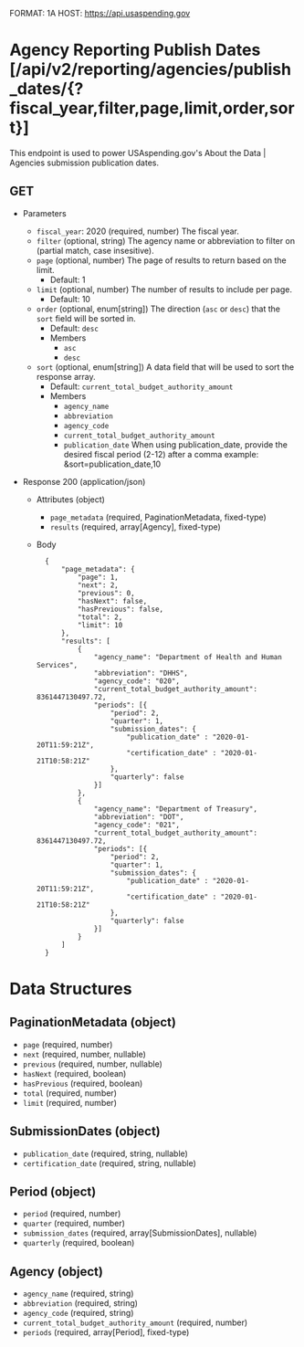 FORMAT: 1A
HOST: https://api.usaspending.gov

# Agency Reporting Publish Dates [/api/v2/reporting/agencies/publish_dates/{?fiscal_year,filter,page,limit,order,sort}]

This endpoint is used to power USAspending.gov's About the Data \| Agencies submission publication dates.

## GET

+ Parameters
    + `fiscal_year`: 2020 (required, number)
        The fiscal year.
    + `filter` (optional, string)
        The agency name or abbreviation to filter on (partial match, case insesitive).
    + `page` (optional, number)
        The page of results to return based on the limit.
        + Default: 1
    + `limit` (optional, number)
        The number of results to include per page.
        + Default: 10
    + `order` (optional, enum[string])
        The direction (`asc` or `desc`) that the `sort` field will be sorted in.
        + Default: `desc`
        + Members
            + `asc`
            + `desc`
    + `sort` (optional, enum[string])
        A data field that will be used to sort the response array.
        + Default: `current_total_budget_authority_amount`
        + Members
            + `agency_name`
            + `abbreviation`
            + `agency_code`
            + `current_total_budget_authority_amount`
            + `publication_date`
                When using publication_date, provide the desired fiscal period (2-12) after a comma
                example: &sort=publication_date,10

+ Response 200 (application/json)

    + Attributes (object)
        + `page_metadata` (required, PaginationMetadata, fixed-type)
        + `results` (required, array[Agency], fixed-type)
    + Body

            {
                "page_metadata": {
                    "page": 1,
                    "next": 2,
                    "previous": 0,
                    "hasNext": false,
                    "hasPrevious": false,
                    "total": 2,
                    "limit": 10
                },
                "results": [
                    {
                        "agency_name": "Department of Health and Human Services",
                        "abbreviation": "DHHS",
                        "agency_code": "020",
                        "current_total_budget_authority_amount": 8361447130497.72,
                        "periods": [{
                            "period": 2,
                            "quarter": 1,
                            "submission_dates": {
                                "publication_date" : "2020-01-20T11:59:21Z",
                                "certification_date" : "2020-01-21T10:58:21Z"
                            },
                            "quarterly": false
                        }]
                    },
                    {
                        "agency_name": "Department of Treasury",
                        "abbreviation": "DOT",
                        "agency_code": "021",
                        "current_total_budget_authority_amount": 8361447130497.72,
                        "periods": [{
                            "period": 2,
                            "quarter": 1,
                            "submission_dates": {
                                "publication_date" : "2020-01-20T11:59:21Z",
                                "certification_date" : "2020-01-21T10:58:21Z"
                            },
                            "quarterly": false
                        }]
                    }
                ]
            }

# Data Structures

## PaginationMetadata (object)
+ `page` (required, number)
+ `next` (required, number, nullable)
+ `previous` (required, number, nullable)
+ `hasNext` (required, boolean)
+ `hasPrevious` (required, boolean)
+ `total` (required, number)
+ `limit` (required, number)

## SubmissionDates (object)
+ `publication_date` (required, string, nullable)
+ `certification_date` (required, string, nullable)

## Period (object)
+ `period` (required, number)
+ `quarter` (required, number)
+ `submission_dates` (required, array[SubmissionDates], nullable)
+ `quarterly` (required, boolean)

## Agency (object)
+ `agency_name` (required, string)
+ `abbreviation` (required, string)
+ `agency_code` (required, string)
+ `current_total_budget_authority_amount` (required, number)
+ `periods` (required, array[Period], fixed-type)
